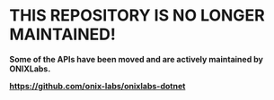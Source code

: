 # THIS REPOSITORY IS NO LONGER MAINTAINED!

**Some of the APIs have been moved and are actively maintained by ONIXLabs.**

**https://github.com/onix-labs/onixlabs-dotnet**
